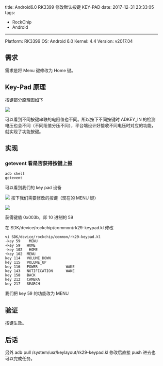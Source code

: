 title: Android6.0 RK3399 修改默认按键 KEY-PAD
date: 2017-12-31 23:33:05
tags: 
- RockChip
- Android

---

Platform: RK3399 
OS: Android 6.0 
Kernel: 4.4
Version: v2017.04


## 需求
需求是将 Menu 键修改为 Home 键。

## Key-Pad 原理
按键部分原理图如下

![](http://ww1.sinaimg.cn/large/ba061518gy1femdk1x3xoj20h00h6t9k.jpg)

可以看到不同按键串联的电阻值也不同。所以按下不同按键时 ADKEY_IN 的检测电压也会不同（不同阻值分压不同），平台端设计好接收不同电压时对应的功能，就实现了功能按键。


## 实现
### getevent 看是否获得按键上报
```
adb shell
getevent 
```
可以看到我们的 key pad 设备

![](http://ww1.sinaimg.cn/large/ba061518gy1femdsliah4j208001gglj.jpg)
按下我们需要修改的按键（现在的 MENU 键）

![](http://ww1.sinaimg.cn/large/ba061518gy1femgk316ecj209h01y0sk.jpg)

获得键值 0x003b，即 10 进制的 59

在 SDK/device/rockchip/common/rk29-keypad.kl 修改
```
vi SDK/device/rockchip/common/rk29-keypad.kl
-key 59    MENU
+key 59   HOME
-key 102   HOME
+key 102  MENU
key 114   VOLUME_DOWN
key 115   VOLUME_UP
key 116   POWER             WAKE
key 143   NOTIFICATION      WAKE
key 158   BACK
key 212   CAMERA
key 217   SEARCH
```

我们把 key 59 的功能改为 MENU

## 验证
按键生效。

## 后话
另外 adb pull /system/usr/keylayout/rk29-keypad.kl
修改后直接 push 进去也可以完成任务。
